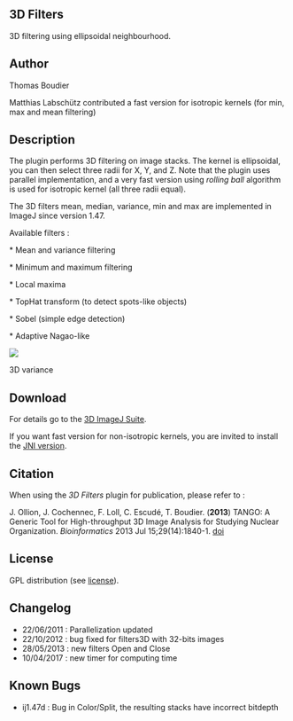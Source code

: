 ## 3D Filters

3D filtering using ellipsoidal neighbourhood.

## Author

Thomas Boudier

Matthias Labschütz contributed a fast version for isotropic kernels (for
min, max and mean filtering)

## Description

The plugin performs 3D filtering on image stacks. The kernel is
ellipsoidal, you can then select three radii for X, Y, and Z. Note that
the plugin uses parallel implementation, and a very fast version using
*rolling ball* algorithm is used for isotropic kernel (all three radii
equal).

The 3D filters mean, median, variance, min and max are implemented in
ImageJ since version 1.47.

Available filters :

\* Mean and variance filtering

\* Minimum and maximum filtering

\* Local maxima

\* TopHat transform (to detect spots-like objects)

\* Sobel (simple edge detection)

\* Adaptive Nagao-like

![](/plugin/filter/3d_filters/3dvariance.png)

3D variance

## Download

For details go to the [3D ImageJ
Suite](/plugin/stacks/3d_ij_suite/start).

If you want fast version for non-isotropic kernels, you are invited to
install the [JNI version](/plugin/filter/3d_filters_with_jni/start).

## Citation

When using the *3D Filters* plugin for publication, please refer to :

J. Ollion, J. Cochennec, F. Loll, C. Escudé, T. Boudier. (**2013**)
TANGO: A Generic Tool for High-throughput 3D Image Analysis for Studying
Nuclear Organization. *Bioinformatics* 2013 Jul 15;29(14):1840-1.
[doi](http://dx.doi.org/10.1093/bioinformatics/btt276)

## License

GPL distribution (see [license](http://www.cecill.info/index.en.html)).

## Changelog

-   22/06/2011 : Parallelization updated
-   22/10/2012 : bug fixed for filters3D with 32-bits images
-   28/05/2013 : new filters Open and Close
-   10/04/2017 : new timer for computing time

## Known Bugs

-   ij1.47d : Bug in Color/Split, the resulting stacks have incorrect
    bitdepth

